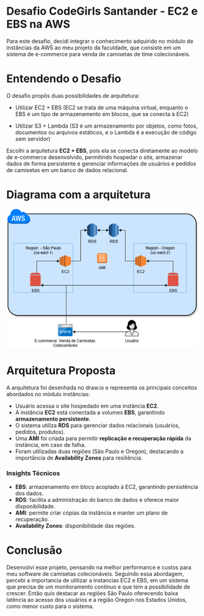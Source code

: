 # Desafio CodeGirls Santander - EC2 e EBS na AWS

Para este desafio, decidi integrar o conhecimento adquirido no módulo de instâncias da AWS ao meu projeto da faculdade, que consiste em um sistema de e-commerce para venda de camisetas de time colecionáveis.

# Entendendo o Desafio

O desafio propôs duas possibilidades de arquitetura:

- Utilizar EC2 + EBS
(EC2 se trata de uma máquina virtual, enquanto o EBS é um tipo de armazenamento em blocos, que se conecta à EC2)

- Utilizar S3 + Lambda
(S3 é um armazenamento por objetos, como fotos, documentos ou arquivos estáticos, e o Lambda é a execução de código sem servidor)

Escolhi a arquitetura **EC2 + EBS**, pois ela se conecta diretamente ao modelo de e-commerce desenvolvido, permitindo hospedar o site, armazenar dados de forma persistente e gerenciar informações de usuários e pedidos de camisetas em um banco de dados relacional.

# Diagrama com a arquitetura

![Arquitetura EC2](images/DesafioArquitetura_EC2.drawio.png)

# Arquitetura Proposta

A arquitetura foi desenhada no draw.io e representa os principais conceitos abordados no módulo instâncias:

- Usuário acessa o site hospedado em uma instância **EC2**.
- A instância **EC2** está conectada a volumes **EBS**, garantindo **armazenamento persistente**.
- O sistema utiliza **RDS** para gerenciar dados relacionais (usuários, pedidos, produtos).
- Uma **AMI** foi criada para permitir **replicação e recuperação rápida** da instância, em caso de falha.
- Foram utilizadas duas regiões (São Paulo e Oregon), destacando a importância de **Availability Zones** para resiliência.

### Insights Técnicos

- **EBS**: armazenamento em bloco acoplado à EC2, garantindo persistência dos dados.
- **RDS**: facilita a administração do banco de dados e oferece maior disponibilidade.
- **AMI**: permite criar cópias da instância e manter um plano de recuperação.
- **Availability Zones**: disponibilidade das regiões.

# Conclusão
Desenvolvi esse projeto, pensando na melhor performance e custos para meu software de camisetas colecionáveis. 
Seguindo essa abordagem, percebi a importancia de utilizar a instancias EC2 e EBS, em um sistema que precisa de um monitoramento contínuo e que tem a possibilidade de crescer. Então quis destacar as regiões São Paulo oferecendo baixa latência ao acesso dos usuários e a região Oregon nos Estados Unidos, como menor custo para o sistema.



  

